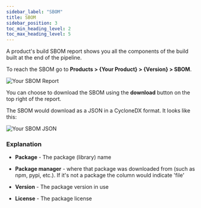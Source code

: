 ```yaml
---
sidebar_label: "SBOM"
title: SBOM
sidebar_position: 3
toc_min_heading_level: 2
toc_max_heading_level: 5
---
```



A product's build SBOM report shows you all the components of the build built at the end of the pipeline. 

To reach the SBOM go to **Products > {Your Product} > {Version} > SBOM**.

<img src='../../../../img/start/sbom-start.jpg' alt='Your SBOM Report'/>

You can choose to download the SBOM using the **download** button on the top right of the report.

The SBOM would download as a JSON in a CycloneDX format. It looks like this:

<img src='../../../../img/start/sbom-json-start.jpg' alt='Your SBOM JSON'/>

### Explanation

* **Package** - The package (library) name 

* **Package manager** - where that package was downloaded from  (such as npm, pypi, etc.). If it's not a package the column would indicate 'file'

* **Version** - The package version in use

* **License** - The package license


